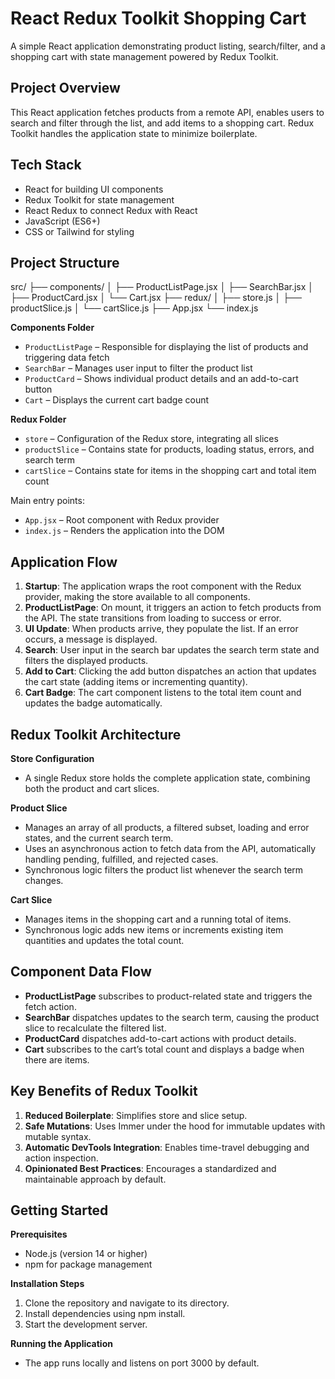 # React Redux Toolkit Shopping Cart

A simple React application demonstrating product listing, search/filter, and a shopping cart with state management powered by Redux Toolkit.

## Project Overview

This React application fetches products from a remote API, enables users to search and filter through the list, and add items to a shopping cart. Redux Toolkit handles the application state to minimize boilerplate.

## Tech Stack

- React for building UI components
- Redux Toolkit for state management
- React Redux to connect Redux with React
- JavaScript (ES6+)
- CSS or Tailwind for styling

## Project Structure

src/
├── components/
│ ├── ProductListPage.jsx
│ ├── SearchBar.jsx
│ ├── ProductCard.jsx
│ └── Cart.jsx
├── redux/
│ ├── store.js
│ ├── productSlice.js
│ └── cartSlice.js
├── App.jsx
└── index.js

**Components Folder**

- `ProductListPage` – Responsible for displaying the list of products and triggering data fetch
- `SearchBar` – Manages user input to filter the product list
- `ProductCard` – Shows individual product details and an add-to-cart button
- `Cart` – Displays the current cart badge count

**Redux Folder**

- `store` – Configuration of the Redux store, integrating all slices
- `productSlice` – Contains state for products, loading status, errors, and search term
- `cartSlice` – Contains state for items in the shopping cart and total item count

Main entry points:

- `App.jsx` – Root component with Redux provider
- `index.js` – Renders the application into the DOM

## Application Flow

1. **Startup**: The application wraps the root component with the Redux provider, making the store available to all components.
2. **ProductListPage**: On mount, it triggers an action to fetch products from the API. The state transitions from loading to success or error.
3. **UI Update**: When products arrive, they populate the list. If an error occurs, a message is displayed.
4. **Search**: User input in the search bar updates the search term state and filters the displayed products.
5. **Add to Cart**: Clicking the add button dispatches an action that updates the cart state (adding items or incrementing quantity).
6. **Cart Badge**: The cart component listens to the total item count and updates the badge automatically.

## Redux Toolkit Architecture

**Store Configuration**

- A single Redux store holds the complete application state, combining both the product and cart slices.

**Product Slice**

- Manages an array of all products, a filtered subset, loading and error states, and the current search term.
- Uses an asynchronous action to fetch data from the API, automatically handling pending, fulfilled, and rejected cases.
- Synchronous logic filters the product list whenever the search term changes.

**Cart Slice**

- Manages items in the shopping cart and a running total of items.
- Synchronous logic adds new items or increments existing item quantities and updates the total count.

## Component Data Flow

- **ProductListPage** subscribes to product-related state and triggers the fetch action.
- **SearchBar** dispatches updates to the search term, causing the product slice to recalculate the filtered list.
- **ProductCard** dispatches add-to-cart actions with product details.
- **Cart** subscribes to the cart’s total count and displays a badge when there are items.

## Key Benefits of Redux Toolkit

1. **Reduced Boilerplate**: Simplifies store and slice setup.
2. **Safe Mutations**: Uses Immer under the hood for immutable updates with mutable syntax.
3. **Automatic DevTools Integration**: Enables time-travel debugging and action inspection.
4. **Opinionated Best Practices**: Encourages a standardized and maintainable approach by default.

## Getting Started

**Prerequisites**

- Node.js (version 14 or higher)
- npm for package management

**Installation Steps**

1. Clone the repository and navigate to its directory.
2. Install dependencies using npm install.
3. Start the development server.

**Running the Application**

- The app runs locally and listens on port 3000 by default.
